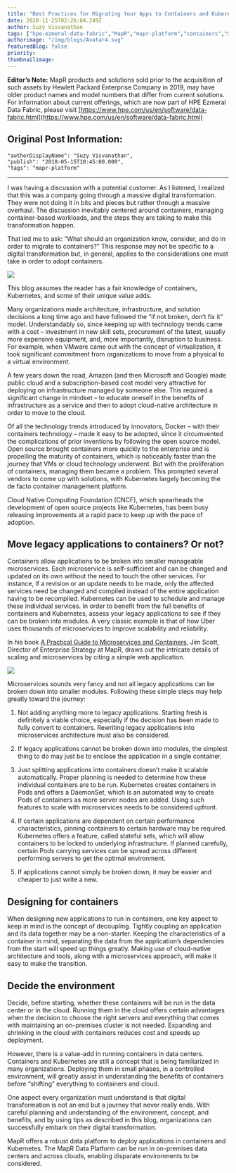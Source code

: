 ```yaml
---
title: "Best Practices for Migrating Your Apps to Containers and Kubernetes"
date: 2020-11-25T02:26:04.249Z
author: Suzy Visvanathan 
tags: ["hpe-ezmeral-data-fabric","MapR","mapr-platform","containers","microservices","opensource"]
authorimage: "/img/blogs/Avatar4.svg"
featuredBlog: false
priority:
thumbnailimage:
---
```

**Editor’s Note:** MapR products and solutions sold prior to the acquisition of such assets by Hewlett Packard Enterprise Company in 2019, may have older product names and model numbers that differ from current solutions. For information about current offerings, which are now part of HPE Ezmeral Data Fabric, please visit [https://www.hpe.com/us/en/software/data-fabric.html](https://www.hpe.com/us/en/software/data-fabric.html)

## Original Post Information:

```
"authorDisplayName": "Suzy Visvanathan",
"publish": "2018-05-15T10:45:00.000",
"tags": "mapr-platform"
```
---
I was having a discussion with a potential customer.  As I listened, I realized that this was a company going through a massive digital transformation.  They were not doing it in bits and pieces but rather through a massive overhaul. The discussion inevitably centered around containers, managing container-based workloads, and the steps they are taking to make this transformation happen.

That led me to ask: “What should an organization know, consider, and do in order to migrate to containers?” This response may not be specific to a digital transformation but, in general, applies to the considerations one must take in order to adopt containers.

![](https://hpe-developer-portal.s3.amazonaws.com/uploads/media/2020/11/containers-wide-1606271200572.png)

This blog assumes the reader has a fair knowledge of containers, Kubernetes, and some of their unique value adds.

Many organizations made architecture, infrastructure, and solution decisions a long time ago and have followed the “if not broken, don’t fix it” model. Understandably so, since keeping up with technology trends came with a cost – investment in new skill sets, procurement of the latest, usually more expensive equipment, and, more importantly, disruption to business. For example, when VMware came out with the concept of virtualization, it took significant commitment from organizations to move from a physical to a virtual environment.

A few years down the road, Amazon (and then Microsoft and Google) made public cloud and a subscription-based cost model very attractive for deploying on infrastructure managed by someone else. This required a significant change in mindset – to educate oneself in the benefits of infrastructure as a service and then to adopt cloud-native architecture in order to move to the cloud.

Of all the technology trends introduced by innovators, Docker – with their containers technology – made it easy to be adopted, since it circumvented the complications of prior inventions by following the open source model. Open source brought containers more quickly to the enterprise and is propelling the maturity of containers, which is noticeably faster than the journey that VMs or cloud technology underwent. But with the proliferation of containers, managing them became a problem.  This prompted several vendors to come up with solutions, with Kubernetes largely becoming the de facto container management platform.

Cloud Native Computing Foundation (CNCF), which spearheads the development of open source projects like Kubernetes, has been busy releasing improvements at a rapid pace to keep up with the pace of adoption.  


## Move legacy applications to containers? Or not?

Containers allow applications to be broken into smaller manageable microservices. Each microservice is self-sufficient and can be changed and updated on its own without the need to touch the other services. For instance, if a revision or an update needs to be made, only the affected services need be changed and compiled instead of the entire application having to be recompiled. Kubernetes can be used to schedule and manage these individual services. In order to benefit from the full benefits of containers and Kubernetes, assess your legacy applications to see if they can be broken into modules. A very classic example is that of how Uber uses thousands of microservices to improve scalability and reliability.

In his book [A Practical Guide to Microservices and Containers](https://www.academia.edu/41522528/A_Practical_Guide_to_Microservices_and_Containers_Mastering_the_Cloud_Data_and_Digital_Transformation), Jim Scott, Director of Enterprise Strategy at MapR, draws out the intricate details of scaling and microservices by citing a simple web application.

![](https://hpe-developer-portal.s3.amazonaws.com/uploads/media/2020/11/microservices-1606271160940.jpg)

Microservices sounds very fancy and not all legacy applications can be broken down into smaller modules.  Following these simple steps may help greatly toward the journey:

1.  Not adding anything more to legacy applications. Starting fresh is definitely a viable choice, especially if the decision has been made to fully convert to containers. Rewriting legacy applications into microservices architecture must also be considered.

2.  If legacy applications cannot be broken down into modules, the simplest thing to do may just be to enclose the application in a single container.

3.  Just splitting applications into containers doesn’t make it scalable automatically. Proper planning is needed to determine how these individual containers are to be run. Kubernetes creates containers in Pods and offers a DaemonSet, which is an automated way to create Pods of containers as more server nodes are added. Using such features to scale with microservices needs to be considered upfront.

4.  If certain applications are dependent on certain performance characteristics, pinning containers to certain hardware may be required. Kubernetes offers a feature, called stateful sets, which will allow containers to be locked to underlying infrastructure. If planned carefully, certain Pods carrying services can be spread across different performing servers to get the optimal environment.

5.  If applications cannot simply be broken down, it may be easier and cheaper to just write a new.

## Designing for containers

When designing new applications to run in containers, one key aspect to keep in mind is the concept of decoupling. Tightly coupling an application and its data together may be a non-starter. Keeping the characteristics of a container in mind, separating the data from the application’s dependencies from the start will speed up things greatly. Making use of cloud-native architecture and tools, along with a microservices approach, will make it easy to make the transition.

## Decide the environment

Decide, before starting, whether these containers will be run in the data center or in the cloud.
Running them in the cloud offers certain advantages when the decision to choose the right servers and everything that comes with maintaining an on-premises cluster is not needed. Expanding and shrinking in the cloud with containers reduces cost and speeds up deployment.

However, there is a value-add in running containers in data centers. Containers and Kubernetes are still a concept that is being familiarized in many organizations. Deploying them in small phases, in a controlled environment, will greatly assist in understanding the benefits of containers before “shifting” everything to containers and cloud.

One aspect every organization must understand is that digital transformation is not an end but a journey that never really ends. With careful planning and understanding of the environment, concept, and benefits, and by using tips as described in this blog, organizations can successfully embark on their digital transformation.

MapR offers a robust data platform to deploy applications in containers and Kubernetes. The MapR Data Platform can be run in on-premises data centers and across clouds, enabling disparate environments to be considered.
